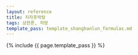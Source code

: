 ```yaml
---
layout: reference
title: 치자후박탕
tags: 상한론, 처방
template_pass: template_shanghanlun_formulas.md
---
```



{% include {{ page.template_pass }} %}